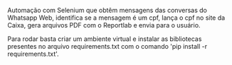 Automação com Selenium que obtêm mensagens das conversas do Whatsapp Web, identifica se a mensagem é um cpf, lança o cpf no site da Caixa, gera arquivos PDF com o Reportlab e envia para o usuário.

Para rodar basta criar um ambiente virtual e instalar as bibliotecas presentes no arquivo requirements.txt com o comando 'pip install -r requirements.txt'.